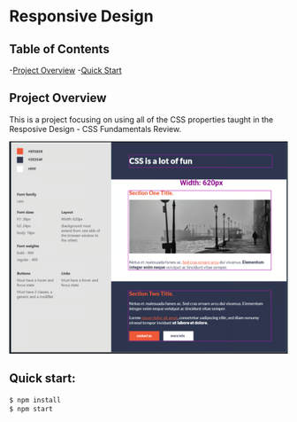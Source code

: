 # Responsive Design

## Table of Contents
-[Project Overview](#project-overview)
-[Quick Start](#quick-start)

## Project Overview
This is a project focusing on using all of the CSS properties taught in the Resposive Design - CSS Fundamentals Review.

![website screenshot](/images/layout.PNG)

## Quick start:

```
$ npm install
$ npm start
```````